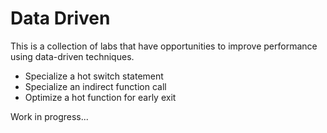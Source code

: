 # Data Driven

This is a collection of labs that have opportunities to improve performance using data-driven techniques.

- Specialize a hot switch statement
- Specialize an indirect function call
- Optimize a hot function for early exit

Work in progress...
